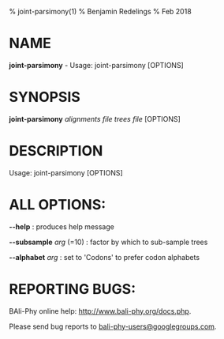 % joint-parsimony(1)
% Benjamin Redelings
% Feb 2018

# NAME

**joint-parsimony** - Usage: joint-parsimony <alignments file> <trees file> [OPTIONS]

# SYNOPSIS

**joint-parsimony** _alignments file_ _trees file_ [OPTIONS]

# DESCRIPTION

Usage: joint-parsimony <alignments file> <trees file> [OPTIONS]

# ALL OPTIONS:
**--help**
: produces help message

**--subsample** _arg_ (=10)
: factor by which to sub-sample trees

**--alphabet** _arg_
: set to 'Codons' to prefer codon alphabets


# REPORTING BUGS:
 BAli-Phy online help: <http://www.bali-phy.org/docs.php>.

Please send bug reports to <bali-phy-users@googlegroups.com>.

